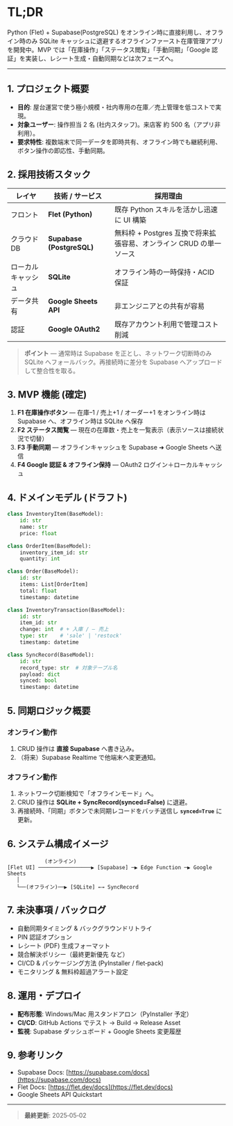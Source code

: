 # TL;DR

Python (Flet) + Supabase(PostgreSQL) をオンライン時に直接利用し、オフライン時のみ SQLite キャッシュに退避するオフラインファースト在庫管理アプリを開発中。MVP では「在庫操作」「ステータス閲覧」「手動同期」「Google 認証」を実装し、レシート生成・自動同期などは次フェーズへ。

---

## 1. プロジェクト概要

* **目的**: 屋台運営で使う極小規模・社内専用の在庫／売上管理を低コストで実現。
* **対象ユーザー**: 操作担当 2 名 (社内スタッフ)。来店客 約 500 名（アプリ非利用）。
* **要求特性**: 複数端末で同一データを即時共有、オフライン時でも継続利用、ボタン操作の即応性、手動同期。

## 2. 採用技術スタック

| レイヤ       | 技術 / サービス                 | 採用理由                                       |
| --------- | ------------------------- | ------------------------------------------ |
| フロント      | **Flet (Python)**         | 既存 Python スキルを活かし迅速に UI 構築                 |
| クラウド DB   | **Supabase (PostgreSQL)** | 無料枠 + Postgres 互換で将来拡張容易、オンライン CRUD の単一ソース |
| ローカルキャッシュ | **SQLite**                | オフライン時の一時保持・ACID 保証                        |
| データ共有     | **Google Sheets API**     | 非エンジニアとの共有が容易                              |
| 認証        | **Google OAuth2**         | 既存アカウント利用で管理コスト削減                          |

> **ポイント** — 通常時は Supabase を正とし、ネットワーク切断時のみ SQLite へフォールバック。再接続時に差分を Supabase へアップロードして整合性を取る。

## 3. MVP 機能 (確定)

1. **F1 在庫操作ボタン** — 在庫–1 / 売上+1 / オーダー+1 をオンライン時は Supabase へ、オフライン時は SQLite へ保存
2. **F2 ステータス閲覧** — 現在の在庫数・売上を一覧表示（表示ソースは接続状況で切替）
3. **F3 手動同期** — オフラインキャッシュを Supabase ➜ Google Sheets へ送信
4. **F4 Google 認証 & オフライン保持** — OAuth2 ログイン＋ローカルキャッシュ

## 4. ドメインモデル (ドラフト)

```python
class InventoryItem(BaseModel):
    id: str
    name: str
    price: float

class OrderItem(BaseModel):
    inventory_item_id: str
    quantity: int

class Order(BaseModel):
    id: str
    items: List[OrderItem]
    total: float
    timestamp: datetime

class InventoryTransaction(BaseModel):
    id: str
    item_id: str
    change: int  # + 入庫 / – 売上
    type: str    # 'sale' | 'restock'
    timestamp: datetime

class SyncRecord(BaseModel):
    id: str
    record_type: str  # 対象テーブル名
    payload: dict
    synced: bool
    timestamp: datetime
```

## 5. 同期ロジック概要

### オンライン動作

1. CRUD 操作は **直接 Supabase** へ書き込み。
2. （将来）Supabase Realtime で他端末へ変更通知。

### オフライン動作

1. ネットワーク切断検知で「オフラインモード」へ。
2. CRUD 操作は **SQLite + SyncRecord(synced=False)** に退避。
3. 再接続時、「同期」ボタンで未同期レコードをバッチ送信し **`synced=True`** に更新。

## 6. システム構成イメージ

```
            (オンライン)
[Flet UI] ─────────────────▶ [Supabase] ─▶ Edge Function ─▶ Google Sheets
   │
   └──(オフライン)──▶ [SQLite] ←→ SyncRecord
```

## 7. 未決事項 / バックログ

* 自動同期タイミング & バックグラウンドリトライ
* PIN 認証オプション
* レシート (PDF) 生成フォーマット
* 競合解決ポリシー（最終更新優先 など）
* CI/CD & パッケージング方法 (PyInstaller / flet‐pack)
* モニタリング & 無料枠超過アラート設定

## 8. 運用・デプロイ

* **配布形態**: Windows/Mac 用スタンドアロン（PyInstaller 予定）
* **CI/CD**: GitHub Actions でテスト → Build → Release Asset
* **監視**: Supabase ダッシュボード + Google Sheets 変更履歴

## 9. 参考リンク

* Supabase Docs: [https://supabase.com/docs](https://supabase.com/docs)
* Flet Docs: [https://flet.dev/docs](https://flet.dev/docs)
* Google Sheets API Quickstart

---

> **最終更新**: 2025‑05‑02
